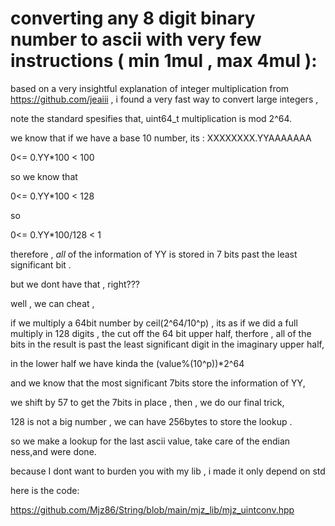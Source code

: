 # converting any 8 digit binary number to ascii with very few instructions ( min 1mul , max 4mul ):

based on a very insightful explanation of integer multiplication from https://github.com/jeaiii ,
i found a very fast way to convert large integers ,


note the standard spesifies that, uint64_t multiplication is mod 2^64.


we know that if we have a base 10 number, its :
XXXXXXXX.YYAAAAAAA

0<= 0.YY*100 < 100

so we know that 

0<= 0.YY*100 < 128

so 


0<= 0.YY*100/128 < 1


therefore , *all* of the information of YY is stored in 7 bits past the least significant bit .

but we dont have that , right???


well , we can cheat ,

if we multiply a 64bit number by ceil(2^64/10^p) , its as if we did a full multiply in 128 digits , the cut off the 64 bit upper half,
therfore , all of the bits in the result is past the least significant digit in the imaginary upper half,


in the lower half we have kinda the (value%(10^p))*2^64

and we know that the most significant 7bits store the information  of YY,

we shift by 57 to get the 7bits in place ,
then , we do our final trick,

128 is not a big number , we can have 256bytes to store the lookup .

so we make a lookup for the last ascii value, 
take care of the endian ness,and were done.


because I dont want to burden you with my lib , i made it only depend on std


 here is the code:

 https://github.com/Mjz86/String/blob/main/mjz_lib/mjz_uintconv.hpp









